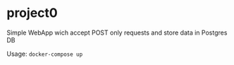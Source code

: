# project0
Simple WebApp wich accept POST only requests and store data in Postgres DB

Usage:
`docker-compose up`
